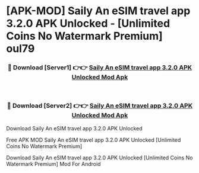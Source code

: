 # [APK-MOD] Saily  An eSIM travel app 3.2.0 APK Unlocked - [Unlimited Coins No Watermark Premium] oul79



<div align="center">
<h3>🔴 Download [Server1] 👉👉 <a href="https://momento.my/?title=Saily__An_eSIM_travel_app_3.2.0_APK_Unlocked">Saily  An eSIM travel app 3.2.0 APK Unlocked Mod Apk</a></h3><br>

<h3>🔴 Download [Server2] 👉👉 <a href="https://momento.my/?title=Saily__An_eSIM_travel_app_3.2.0_APK_Unlocked">Saily  An eSIM travel app 3.2.0 APK Unlocked Mod Apk</a></h3>
</div>



Download Saily  An eSIM travel app 3.2.0 APK Unlocked 

Free APK MOD Saily  An eSIM travel app 3.2.0 APK Unlocked [Unlimited Coins No Watermark Premium]

Download Saily  An eSIM travel app 3.2.0 APK Unlocked [Unlimited Coins No Watermark Premium] Mod For Android
